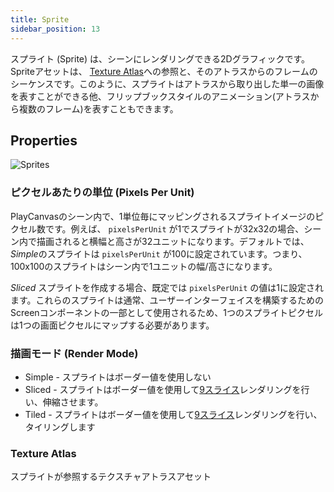 ```yaml
---
title: Sprite
sidebar_position: 13
---
```


スプライト (Sprite) は、シーンにレンダリングできる2Dグラフィックです。Spriteアセットは、 [Texture Atlas][1]への参照と、そのアトラスからのフレームのシーケンスです。このように、スプライトはアトラスから取り出した単一の画像を表すことができる他、フリップブックスタイルのアニメーション(アトラスから複数のフレーム)を表すこともできます。

## Properties

![Sprites][3]

### ピクセルあたりの単位 (Pixels Per Unit)

PlayCanvasのシーン内で、1単位毎にマッピングされるスプライトイメージのピクセル数です。例えば、 `pixelsPerUnit` が1でスプライトが32x32の場合、シーン内で描画されると横幅と高さが32ユニットになります。デフォルトでは、*Simple*のスプライトは `pixelsPerUnit` が100に設定されています。つまり、100x100のスプライトはシーン内で1ユニットの幅/高さになります。
 

*Sliced* スプライトを作成する場合、既定では `pixelsPerUnit` の値は1に設定されます。これらのスプライトは通常、ユーザーインターフェイスを構築するためのScreenコンポーネントの一部として使用されるため、1つのスプライトピクセルは1つの画面ピクセルにマップする必要があります。

### 描画モード (Render Mode)

* Simple - スプライトはボーダー値を使用しない
* Sliced - スプライトはボーダー値を使用して[9スライス][2]レンダリングを行い、伸縮させます。
* Tiled - スプライトはボーダー値を使用して[9スライス][2]レンダリングを行い、タイリングします

### Texture Atlas

スプライトが参照するテクスチャアトラスアセット

[1]: /user-manual/assets/texture-atlas
[2]: /user-manual/2D/slicing
[3]: /images/user-manual/assets/sprites/sprites.jpg
